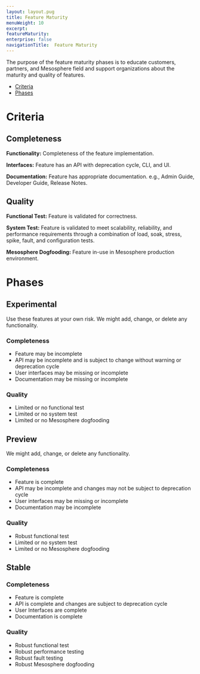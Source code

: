 ```yaml
---
layout: layout.pug
title: Feature Maturity
menuWeight: 10
excerpt:
featureMaturity:
enterprise: false
navigationTitle:  Feature Maturity
---
```


<!-- This source repo for this topic is https://github.com/dcos/dcos-docs -->


The purpose of the feature maturity phases is to educate customers, partners, and Mesosphere field and support organizations about the maturity and quality of features.

- [Criteria](#criteria)
- [Phases](#phases)

# <a name="criteria"></a>Criteria

## Completeness

**Functionality:** Completeness of the feature implementation.

**Interfaces:** Feature has an API with deprecation cycle, CLI, and UI.

**Documentation:** Feature has appropriate documentation. e.g., Admin Guide, Developer Guide, Release Notes.

## Quality

**Functional Test:** Feature is validated for correctness.

**System Test:** Feature is validated to meet scalability, reliability, and performance requirements through a combination of load, soak, stress, spike, fault, and configuration tests.

**Mesosphere Dogfooding:** Feature in-use in Mesosphere production environment.

# <a name="phases"></a>Phases

## <a name="experimental"></a>Experimental

Use these features at your own risk. We might add, change, or delete any functionality.

### Completeness

* Feature may be incomplete
* API may be incomplete and is subject to change without warning or deprecation cycle
* User interfaces may be missing or incomplete
* Documentation may be missing or incomplete

### Quality

* Limited or no functional test
* Limited or no system test
* Limited or no Mesosphere dogfooding

## <a name="preview"></a>Preview

We might add, change, or delete any functionality.

### Completeness

* Feature is complete
* API may be incomplete and changes may not be subject to deprecation cycle
* User interfaces may be missing or incomplete
* Documentation may be incomplete

### Quality

* Robust functional test
* Limited or no system test
* Limited or no Mesosphere dogfooding

## <a name="stable"></a>Stable

### Completeness

* Feature is complete
* API is complete and changes are subject to deprecation cycle
* User Interfaces are complete
* Documentation is complete

### Quality

* Robust functional test
* Robust performance testing
* Robust fault testing
* Robust Mesosphere dogfooding


